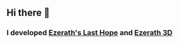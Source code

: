 ## Hi there 👋
### I developed [Ezerath's Last Hope](https://store.steampowered.com/app/2422590/Ezeraths_Last_Hope/) and [Ezerath 3D](https://store.steampowered.com/app/2928080/Ezerath_3D/)
<!--
**Warmedpie/Warmedpie** is a ✨ _special_ ✨ repository because its `README.md` (this file) appears on your GitHub profile.

Here are some ideas to get you started:

- 🔭 I’m currently working on ...
- 🌱 I’m currently learning ...
- 👯 I’m looking to collaborate on ...
- 🤔 I’m looking for help with ...
- 💬 Ask me about ...
- 📫 How to reach me: ...
- 😄 Pronouns: ...
- ⚡ Fun fact: ...
-->

